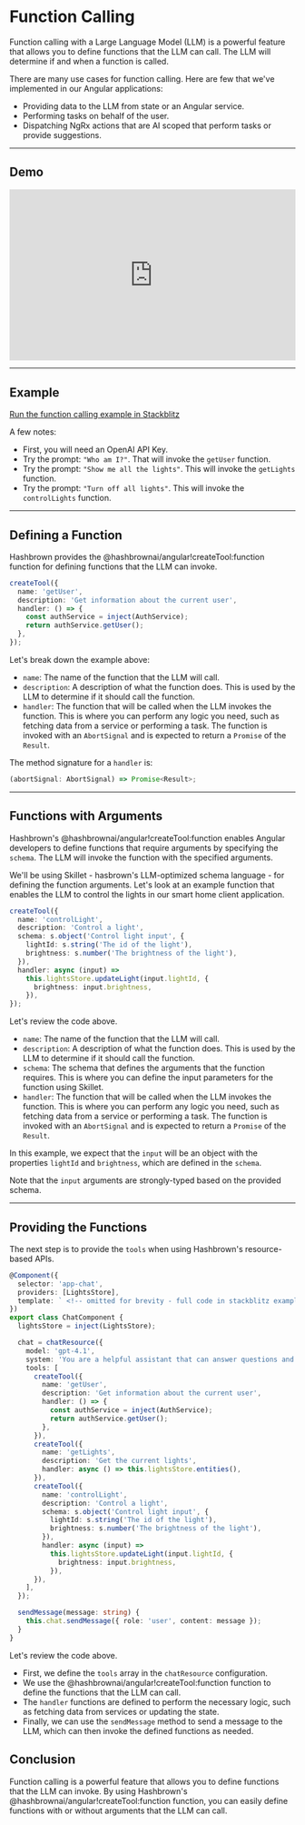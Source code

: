# Function Calling

Function calling with a Large Language Model (LLM) is a powerful feature that allows you to define functions that the LLM can call.
The LLM will determine if and when a function is called.

There are many use cases for function calling.
Here are few that we've implemented in our Angular applications:

- Providing data to the LLM from state or an Angular service.
- Performing tasks on behalf of the user.
- Dispatching NgRx actions that are AI scoped that perform tasks or provide suggestions.

---

## Demo

<div style="padding:59.64% 0 0 0;position:relative;width:100%;"><iframe src="https://player.vimeo.com/video/1089272737?badge=0&amp;autopause=0&amp;player_id=0&amp;app_id=58479" frameborder="0" allow="autoplay; fullscreen; picture-in-picture; clipboard-write; encrypted-media" style="position:absolute;top:0;left:0;width:100%;height:100%;" title="hashbrown function calling"></iframe></div>

---

## Example

[Run the function calling example in Stackblitz](/examples/angular/function-calling)

A few notes:

- First, you will need an OpenAI API Key.
- Try the prompt: `"Who am I?"`. That will invoke the `getUser` function.
- Try the prompt: `"Show me all the lights"`. This will invoke the `getLights` function.
- Try the prompt: `"Turn off all lights"`. This will invoke the `controlLights` function.

---

## Defining a Function

Hashbrown provides the @hashbrownai/angular!createTool:function function for defining functions that the LLM can invoke.

<www-code-example header="chat.component.ts">

```ts
createTool({
  name: 'getUser',
  description: 'Get information about the current user',
  handler: () => {
    const authService = inject(AuthService);
    return authService.getUser();
  },
});
```

</www-code-example>

Let's break down the example above:

- `name`: The name of the function that the LLM will call.
- `description`: A description of what the function does. This is used by the LLM to determine if it should call the function.
- `handler`: The function that will be called when the LLM invokes the function. This is where you can perform any logic you need, such as fetching data from a service or performing a task. The function is invoked with an `AbortSignal` and is expected to return a `Promise` of the `Result`.

The method signature for a `handler` is:

```ts
(abortSignal: AbortSignal) => Promise<Result>;
```

---

## Functions with Arguments

Hashbrown's @hashbrownai/angular!createTool:function enables Angular developers to define functions that require arguments by specifying the `schema`. The LLM will invoke the function with the specified arguments.

We'll be using Skillet - hasbrown's LLM-optimized schema language - for defining the function arguments.
Let's look at an example function that enables the LLM to control the lights in our smart home client application.

<www-code-example header="chat.component.ts">

```ts
createTool({
  name: 'controlLight',
  description: 'Control a light',
  schema: s.object('Control light input', {
    lightId: s.string('The id of the light'),
    brightness: s.number('The brightness of the light'),
  }),
  handler: async (input) =>
    this.lightsStore.updateLight(input.lightId, {
      brightness: input.brightness,
    }),
});
```

</www-code-example>

Let's review the code above.

- `name`: The name of the function that the LLM will call.
- `description`: A description of what the function does. This is used by the LLM to determine if it should call the function.
- `schema`: The schema that defines the arguments that the function requires. This is where you can define the input parameters for the function using Skillet.
- `handler`: The function that will be called when the LLM invokes the function. This is where you can perform any logic you need, such as fetching data from a service or performing a task. The function is invoked with an `AbortSignal` and is expected to return a `Promise` of the `Result`.

In this example, we expect that the `input` will be an object with the properties `lightId` and `brightness`, which are defined in the `schema`.

Note that the `input` arguments are strongly-typed based on the provided schema.

---

## Providing the Functions

The next step is to provide the `tools` when using Hashbrown's resource-based APIs.

<www-code-example header="chat.component.ts" run="/examples/angular/function-calling">

```ts
@Component({
  selector: 'app-chat',
  providers: [LightsStore],
  template: ` <!-- omitted for brevity - full code in stackblitz example --> `,
})
export class ChatComponent {
  lightsStore = inject(LightsStore);

  chat = chatResource({
    model: 'gpt-4.1',
    system: 'You are a helpful assistant that can answer questions and help with tasks',
    tools: [
      createTool({
        name: 'getUser',
        description: 'Get information about the current user',
        handler: () => {
          const authService = inject(AuthService);
          return authService.getUser();
        },
      }),
      createTool({
        name: 'getLights',
        description: 'Get the current lights',
        handler: async () => this.lightsStore.entities(),
      }),
      createTool({
        name: 'controlLight',
        description: 'Control a light',
        schema: s.object('Control light input', {
          lightId: s.string('The id of the light'),
          brightness: s.number('The brightness of the light'),
        }),
        handler: async (input) =>
          this.lightsStore.updateLight(input.lightId, {
            brightness: input.brightness,
          }),
      }),
    ],
  });

  sendMessage(message: string) {
    this.chat.sendMessage({ role: 'user', content: message });
  }
}
```

</www-code-example>

Let's review the code above.

- First, we define the `tools` array in the `chatResource` configuration.
- We use the @hashbrownai/angular!createTool:function function to define the functions that the LLM can call.
- The `handler` functions are defined to perform the necessary logic, such as fetching data from services or updating the state.
- Finally, we can use the `sendMessage` method to send a message to the LLM, which can then invoke the defined functions as needed.

## Conclusion

Function calling is a powerful feature that allows you to define functions that the LLM can invoke.
By using Hashbrown's @hashbrownai/angular!createTool:function function, you can easily define functions with or without arguments that the LLM can call.
